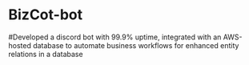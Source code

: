 # BizCot-bot
#Developed a discord bot with 99.9% uptime, integrated with an AWS-hosted database to automate business workflows for enhanced entity relations in a database
